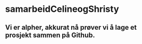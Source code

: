 # samarbeidCelineogShristy

<h2> Vi er alpher, akkurat nå prøver vi å lage et prosjekt sammen på Github. </h2>